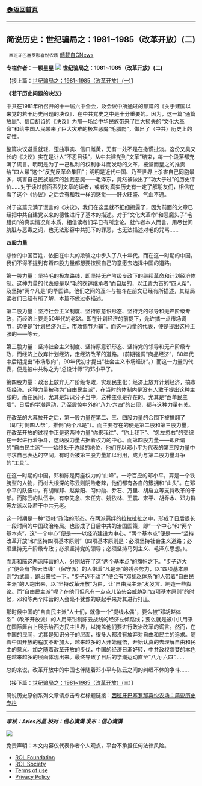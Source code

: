 ###  [:house:返回首頁](https://github.com/ourhimalayas/txt)
---


## 简说历史：世纪骗局之：1981~1985（改革开放）(二)
` 西班牙巴塞罗那喜悦农场` [轉載自GNews](https://gnews.org/zh-hans/2010450/)

**专栏作者**：**一颗星星**
![](https://assets.gnews.org/wp-content/uploads/2022/02/tempsnip一颗星星专栏.png)
**世纪骗局之：1981~1985（改革开放）(二)**

【接上篇：[世纪骗局之：1981~1985（改革开放）(一)](https://gnews.org/zh-hans/2013053/)】

**《若干历史问题的决议》**

中共在1981年所召开的十一届六中全会，及会议中所通过的那篇的《关于建国以来党的若干历史问题的决议》，在中共党史之中是十分重要的。因为，这一篇“通篇放屁”、信口胡诌的《决议》为那一场给中华民族带来了巨大损失的“文化大革命”和给中国人民带来了巨大灾难的极左恶魔“毛腊肉”，做出了（中共）历史上的定性。

整篇决议避重就轻、歪曲事实、信口雌黄，无有一处不是在撒谎扯淡。这份又臭又长的《决议》实在是让人“不忍目读”，从中共建党到“文革”结束，每一个段落都充满了谎言。明明是为了一己私利的权利争斗而发动的文革，被堂而皇之的推责给“四人帮”这个“反党反革命集团”；明明是近代中国、乃至世界上杀害自己同胞最多，坑害自己民族最深的独裁恶魔——毛泽东，竟然被做出了“功大于过”的历史评价……对于读过前面系列文章的读者，或者对真实历史有一定了解朋友们，相信在看了这个《协议》之后会有和我一样的感觉——肝火旺盛、气血不通。

对于这篇充满了谎言的《决议》，我们在这里就不细细揭露了，因为前面的文章已经把中共自建党以来的德性进行了基本的描述。对于“文化大革命”和恶魔头子“毛腊肉”的真实情况和本质，相信读者们早已有所定论。就作者本人而言，用尽世间肮脏与恶毒之词，也无法形容中共犯下的罪恶，也无法描述对毛的咒骂……

**四股力量**

悲惨的中国百姓，依旧在中共的欺骗之中步入了八十年代。而在这一时期的中国，我们不得不提到有着四股力量都想要按照自己的意愿去选择中国的道路。

第一股力量：坚持毛的极左路线，即坚持无产阶级专政下的继续革命和计划经济体制。这种力量的代表便是以“毛的衣钵继承者”而自居的，以江青为首的“四人帮”，及坚持“两个凡是”的华国锋。他们之间的互斗与被斗在前文已经有所描述，其结局读者们已经有所了解，本篇不做过多描述。

第二股力量：坚持社会主义制度、坚持原意识形态、坚持党的领导和无产阶级专政，而经济上要走50年代的老路。即在计划经济的前提下，允许搞一点市场调节，这便是“计划经济为主，市场调节为辅”。而这一力量的代表，便是提出这种主张的——陈云。

第三股力量：坚持社会主义制度、坚持原意识形态、坚持党的领导和无产阶级专政，而经济上放弃计划经济，走经济改革的道路。（前期强调“商品经济”，80年代中后期提出“市场取向”，90年代初才提出“社会主义市场经济”。）而这一力量的代表，便是被中共称之为“总设计师”的邓小平了。

第四股力量：政治上放弃无产阶级专政，实现民主化；经济上放弃计划经济，搞市场经济。这种力量被称为“自由民主派”，在当时的体制内是没有人敢于提出这种主张的。而在民间，尤其是知识分子当中，这种主张是存在的。尤其是“西单民主墙”，日后的学潮运动，乃至震惊中外的“八九·六四”的出现，都与这种力量有关。

在改革的大幕拉开之后，第一股力量在第二、三、四股力量的合围下被推翻了（即“打倒四人帮”，推倒“两个凡是”）。而主要存在的便是第二股和第三股力量，在改革开放的过程中正是这两种力量“你来我往”、“你上我下”、“忽左忽右”的交织在一起进行着争斗，这两股力量占据着权力的中心。而第四股力量——即所谓的“自由民主派”——始终处于边缘的地位，他们在以邓小平为代表的第三股力量中寻求自己表达的空间，有时会被第三股力量加以利用，成为与第二股力量斗争的“工具”。

在这一时期的中国，邓和陈是两座权力的“山峰”。一呼百应的邓小平，算是一个铁腕型的人物，而树大根深的陈云则阴险老辣，他们都有各自的簇拥和“山头”。在邓小平的队伍中，有胡耀邦、赵紫阳、习仲勋、乔石、万里、胡启立等支持改革的干部。而陈云的队伍中，有李先念、宋任穷、姚依林、王震、宋平、胡乔木、邓力群等左派以及若干中共元老。

这一时期是一种“双峰”政治的形态。在两派羁绊的拉拉扯扯之中，形成了日后很长一段时间的中国政治格局。也形成了日后中共的治国国策，即“一个中心”和“两个基本点”。这“一个中心”便是——以经济建设为中心。“两个基本点”便是——“坚持改革开放”和“坚持四项基本原则”（四项基本原则是：必须坚持社会主义道路；必须坚持无产阶级专政；必须坚持党的领导；必须坚持马列主义、毛泽东思想。）。

而邓和陈这两派阵营的人，分别站在了这“两个基本点”的旗帜之下。“步子迈大了”便会有“陈云阵线”（保守派）的人带着“凡是派”的残余势力，以“四项基本原则”为武器，跑出来拉一下。“步子迈不动了”便会有“邓胡赵体系”的人带着“自由民主派”的人跑出来，以“坚持改革开放”为由，让“自由民主派”发发言、制造一些舆论。而“自由民主派”呢？在他们但凡有一点点儿苗头会威胁到“四项基本原则”的时候，邓和陈两个阵营的人会毫不犹豫的联起手来对其进行打压。

那时候中国的“自由民主派”人士们，就像一个“提线木偶”，要么被“邓胡赵体系”（改革开放派）的人用来钳制陈云战线的经济左倾路线；要么就是被中共用来在国际舞台上展示给西方民主世界，以掩盖他们要进行政治改革的谎言。然而，在中国的民间，尤其是知识分子的层面，很多人都没有放弃对自由和民主的追求。随着中国开放的程度不断加大，越来越多的人开始醒悟，开始认真的去理解自由和民主的意义。加之随着改革开放的步伐，中国的经济日渐好转，中共政权贪婪的本色在越来越多的层面体现出来。最终导致了日后的学潮运动直至“八九·六四”……

总的来说，改革开放中的中国也伴随着邓小平与陈云之间的纠缠不休的争斗……

【接下篇：[世纪骗局之：1981~1985（改革开放）(三](https://gnews.org/zh-hans/2013573/))】

简说历史原创系列文章请点击专栏标题链接：[西班牙巴塞罗那喜悦农场：简说历史专栏](https://gnews.org/zh-hans/1032524/)

* * *

***审核：Aries的星
校对：信心满满
发布：信心满满***

![](https://assets.gnews.org/wp-content/uploads/2022/02/GNEWS_CH.-1-3-2.jpeg)



 

免责声明：本文内容仅代表作者个人观点，平台不承担任何法律风险。

- [ROL Foundation](https://rolfoundation.org/)
- [ROL Society](https://rolsociety.org/)
- [Terms of use](https://gnews.org/terms-of-use-3/)
- [Privacy Policy](https://gnews.org/privacy-policy/)
